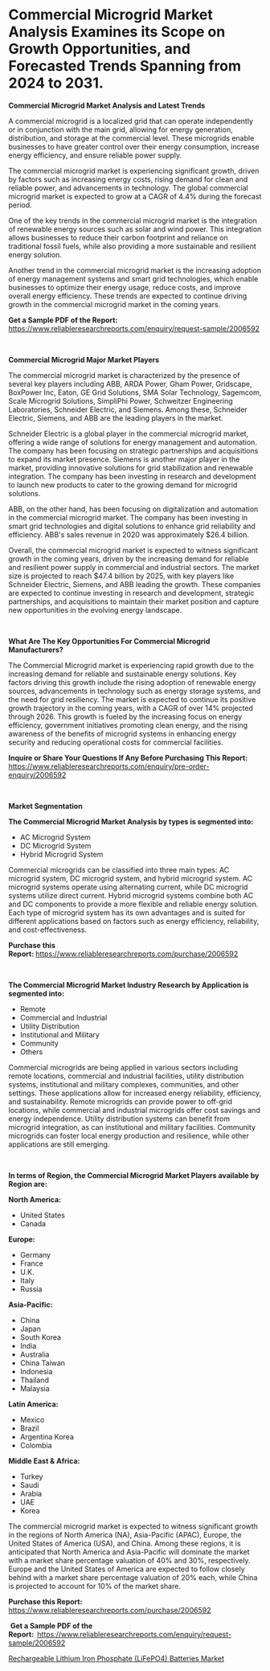 <p><h1>Commercial Microgrid Market Analysis Examines its Scope on Growth Opportunities, and Forecasted Trends Spanning from 2024 to 2031.</h1></p><p><strong>Commercial Microgrid Market Analysis and Latest Trends</strong></p>
<p><p>A commercial microgrid is a localized grid that can operate independently or in conjunction with the main grid, allowing for energy generation, distribution, and storage at the commercial level. These microgrids enable businesses to have greater control over their energy consumption, increase energy efficiency, and ensure reliable power supply.</p><p>The commercial microgrid market is experiencing significant growth, driven by factors such as increasing energy costs, rising demand for clean and reliable power, and advancements in technology. The global commercial microgrid market is expected to grow at a CAGR of 4.4% during the forecast period.</p><p>One of the key trends in the commercial microgrid market is the integration of renewable energy sources such as solar and wind power. This integration allows businesses to reduce their carbon footprint and reliance on traditional fossil fuels, while also providing a more sustainable and resilient energy solution.</p><p>Another trend in the commercial microgrid market is the increasing adoption of energy management systems and smart grid technologies, which enable businesses to optimize their energy usage, reduce costs, and improve overall energy efficiency. These trends are expected to continue driving growth in the commercial microgrid market in the coming years.</p></p>
<p><strong>Get a Sample PDF of the Report:&nbsp;</strong> <a href="https://www.reliableresearchreports.com/enquiry/request-sample/2006592">https://www.reliableresearchreports.com/enquiry/request-sample/2006592</a></p>
<p>&nbsp;</p>
<p><strong>Commercial Microgrid Major Market Players</strong></p>
<p><p>The commercial microgrid market is characterized by the presence of several key players including ABB, ARDA Power, Gham Power, Gridscape, BoxPower Inc, Eaton, GE Grid Solutions, SMA Solar Technology, Sagemcom, Scale Microgrid Solutions, SimpliPhi Power, Schweitzer Engineering Laboratories, Schneider Electric, and Siemens. Among these, Schneider Electric, Siemens, and ABB are the leading players in the market.</p><p>Schneider Electric is a global player in the commercial microgrid market, offering a wide range of solutions for energy management and automation. The company has been focusing on strategic partnerships and acquisitions to expand its market presence. Siemens is another major player in the market, providing innovative solutions for grid stabilization and renewable integration. The company has been investing in research and development to launch new products to cater to the growing demand for microgrid solutions.</p><p>ABB, on the other hand, has been focusing on digitalization and automation in the commercial microgrid market. The company has been investing in smart grid technologies and digital solutions to enhance grid reliability and efficiency. ABB's sales revenue in 2020 was approximately $26.4 billion.</p><p>Overall, the commercial microgrid market is expected to witness significant growth in the coming years, driven by the increasing demand for reliable and resilient power supply in commercial and industrial sectors. The market size is projected to reach $47.4 billion by 2025, with key players like Schneider Electric, Siemens, and ABB leading the growth. These companies are expected to continue investing in research and development, strategic partnerships, and acquisitions to maintain their market position and capture new opportunities in the evolving energy landscape.</p></p>
<p>&nbsp;</p>
<p><strong>What Are The Key Opportunities For Commercial Microgrid Manufacturers?</strong></p>
<p><p>The Commercial Microgrid market is experiencing rapid growth due to the increasing demand for reliable and sustainable energy solutions. Key factors driving this growth include the rising adoption of renewable energy sources, advancements in technology such as energy storage systems, and the need for grid resiliency. The market is expected to continue its positive growth trajectory in the coming years, with a CAGR of over 14% projected through 2026. This growth is fueled by the increasing focus on energy efficiency, government initiatives promoting clean energy, and the rising awareness of the benefits of microgrid systems in enhancing energy security and reducing operational costs for commercial facilities.</p></p>
<p><strong>Inquire or Share Your Questions If Any Before Purchasing This Report:</strong> <a href="https://www.reliableresearchreports.com/enquiry/pre-order-enquiry/2006592">https://www.reliableresearchreports.com/enquiry/pre-order-enquiry/2006592</a></p>
<p>&nbsp;</p>
<p><strong>Market Segmentation</strong></p>
<p><strong>The Commercial Microgrid Market Analysis by types is segmented into:</strong></p>
<p><ul><li>AC Microgrid System</li><li>DC Microgrid System</li><li>Hybrid Microgrid System</li></ul></p>
<p><p>Commercial microgrids can be classified into three main types: AC microgrid system, DC microgrid system, and hybrid microgrid system. AC microgrid systems operate using alternating current, while DC microgrid systems utilize direct current. Hybrid microgrid systems combine both AC and DC components to provide a more flexible and reliable energy solution. Each type of microgrid system has its own advantages and is suited for different applications based on factors such as energy efficiency, reliability, and cost-effectiveness.</p></p>
<p><strong>Purchase this Report:&nbsp;</strong><a href="https://www.reliableresearchreports.com/purchase/2006592">https://www.reliableresearchreports.com/purchase/2006592</a></p>
<p>&nbsp;</p>
<p><strong>The Commercial Microgrid Market Industry Research by Application is segmented into:</strong></p>
<p><ul><li>Remote</li><li>Commercial and Industrial</li><li>Utility Distribution</li><li>Institutional and Military</li><li>Community</li><li>Others</li></ul></p>
<p><p>Commercial microgrids are being applied in various sectors including remote locations, commercial and industrial facilities, utility distribution systems, institutional and military complexes, communities, and other settings. These applications allow for increased energy reliability, efficiency, and sustainability. Remote microgrids can provide power to off-grid locations, while commercial and industrial microgrids offer cost savings and energy independence. Utility distribution systems can benefit from microgrid integration, as can institutional and military facilities. Community microgrids can foster local energy production and resilience, while other applications are still emerging.</p></p>
<p>&nbsp;</p>
<p><strong>In terms of Region, the Commercial Microgrid Market Players available by Region are:</strong></p>
<p>
    <p> <strong> North America: </strong>
        <ul>
            <li>United States</li>
            <li>Canada</li>
        </ul>
        </p> 
    <p> <strong> Europe: </strong>
        <ul>
            <li>Germany</li>
            <li>France</li>
            <li>U.K.</li>
            <li>Italy</li>
            <li>Russia</li>
        </ul>
        </p> 
    <p> <strong> Asia-Pacific: </strong>
        <ul>
            <li>China</li>
            <li>Japan</li>
            <li>South Korea</li>
            <li>India</li>
            <li>Australia</li>
            <li>China Taiwan</li>
            <li>Indonesia</li>
            <li>Thailand</li>
            <li>Malaysia</li>
        </ul>
        </p> 
    <p> <strong> Latin America: </strong>
        <ul>
            <li>Mexico</li>
            <li>Brazil</li>
            <li>Argentina Korea</li>
            <li>Colombia</li>
        </ul>
        </p> 
    <p> <strong> Middle East & Africa: </strong>
        <ul>
            <li>Turkey</li>
            <li>Saudi</li>
            <li>Arabia</li>
            <li>UAE</li>
            <li>Korea</li>
        </ul>
    </p>
    </p>
<p><p>The commercial microgrid market is expected to witness significant growth in the regions of North America (NA), Asia-Pacific (APAC), Europe, the United States of America (USA), and China. Among these regions, it is anticipated that North America and Asia-Pacific will dominate the market with a market share percentage valuation of 40% and 30%, respectively. Europe and the United States of America are expected to follow closely behind with a market share percentage valuation of 20% each, while China is projected to account for 10% of the market share.</p></p>
<p><strong>Purchase this Report: </strong><a href="https://www.reliableresearchreports.com/purchase/2006592">https://www.reliableresearchreports.com/purchase/2006592</a></p>
<p>&nbsp;<strong>Get a Sample PDF of the Report:&nbsp;&nbsp;</strong><a href="https://www.reliableresearchreports.com/enquiry/request-sample/2006592">https://www.reliableresearchreports.com/enquiry/request-sample/2006592</a></p>
<p><strong></strong></p>
<p><p><a href="https://github.com/FassouRP/Market-Research-Report-List-4/blob/main/rechargeable-lithium-iron-phosphate-lifepo4-batteries-market.md">Rechargeable Lithium Iron Phosphate (LiFePO4) Batteries Market</a></p></p>
